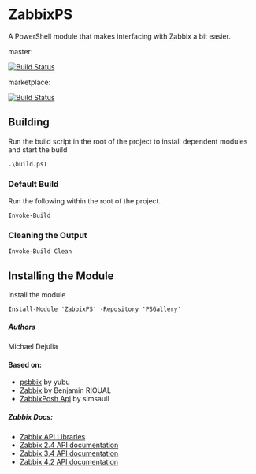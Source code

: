 # ZabbixPS

A PowerShell module that makes interfacing with Zabbix a bit easier.

master:

[![Build Status](https://dev.azure.com/michaeldejulia/ZabbixPS/_apis/build/status/ZabbixPS?branchName=master&stageName=Build)](https://dev.azure.com/michaeldejulia/ZabbixPS/_build/latest?definitionId=12&branchName=master)

marketplace:

[![Build Status](https://dev.azure.com/michaeldejulia/ZabbixPS/_apis/build/status/ZabbixPS?branchName=master&stageName=Prod)](https://dev.azure.com/michaeldejulia/ZabbixPS/_build/latest?definitionId=12&branchName=master)

## Building

Run the build script in the root of the project to install dependent modules and start the build

    .\build.ps1

### Default Build

Run the following within the root of the project.

    Invoke-Build

### Cleaning the Output

    Invoke-Build Clean

## Installing the Module

Install the module

    Install-Module 'ZabbixPS' -Repository 'PSGallery'

##### Authors

Michael Dejulia

#### Based on:

- [psbbix](https://github.com/yubu/psbbix-zabbix-api) by yubu
- [Zabbix](https://onedrive.live.com/?cid=3b909e9df5dc497a&id=3B909E9DF5DC497A%213668&ithint=folder,psm1&authkey=!AJrwHxfukZT-ueA) by Benjamin RIOUAL
- [ZabbixPosh Api](https://zabbixposhapi.codeplex.com/) by simsaull

##### Zabbix Docs:

- [Zabbix API Libraries](http://zabbix.org/wiki/Docs/api/libraries)
- [Zabbix 2.4 API documentation](https://www.zabbix.com/documentation/2.4/manual/api)
- [Zabbix 3.4 API documentation](https://www.zabbix.com/documentation/3.4/manual/api)
- [Zabbix 4.2 API documentation](https://www.zabbix.com/documentation/4.2/manual/api)
